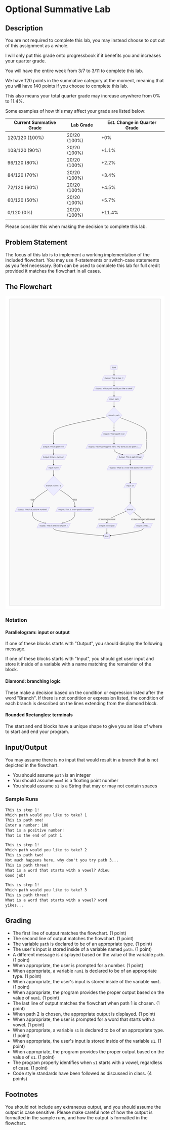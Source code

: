 # Optional Summative Lab

## Description

You are not required to complete this lab, you may instead choose to opt out of this assignment as a whole.

I will only put this grade onto progressbook if it benefits you and increases your quarter grade.

You will have the entire week from 3/7 to 3/11 to complete this lab.

We have 120 points in the summative category at the moment, meaning that you will have 140 points if you choose to complete this lab.

This also means your total quarter grade may increase anywhere from 0% to 11.4%.

Some examples of how this may affect your grade are listed below:

| Current Summative Grade | Lab Grade | Est. Change in Quarter Grade |
| - | - | - |
| 120/120 (100%) | 20/20 (100%) | +0% |
| 108/120 (90%) | 20/20 (100%) | +1.1% |
| 96/120 (80%) | 20/20 (100%) | +2.2% |
| 84/120 (70%) | 20/20 (100%) | +3.4% |
| 72/120 (60%) | 20/20 (100%) | +4.5% |
| 60/120 (50%) | 20/20 (100%) | +5.7% |
| 0/120 (0%) | 20/20 (100%) | +11.4% |

Please consider this when making the decision to complete this lab.

## Problem Statement

The focus of this lab is to implement a working implementation of the included flowchart. You may use if-statements or switch-case statements as you feel necessary. Both can be used to complete this lab for full credit provided it matches the flowchart in all cases.

## The Flowchart

![](./flow.png)

### Notation

#### Parallelogram: input or output

If one of these blocks starts with "Output", you should display the following message.

If one of these blocks starts with "Input", you should get user input and store it inside of a variable with a name matching the remainder of the block.

#### Diamond: branching logic

These make a decision based on the condition or expression listed after the word "Branch". If there is not condition or expression listed, the condition of each branch is described on the lines extending from the diamond block.

#### Rounded Rectangles: terminals

The start and end blocks have a unique shape to give you an idea of where to start and end your program.

## Input/Output

You may assume there is no input that would result in a branch that is not depicted in the flowchart.

- You should assume `path` is an integer
- You should assume `num1` is a floating point number
- You should assume `s1` is a String that may or may not contain spaces

### Sample Runs

```
This is step 1!
Which path would you like to take? 1
This is path one!
Enter a number: 100
That is a positive number!
That is the end of path 1
```

```
This is step 1!
Which path would you like to take? 2
This is path two!
Not much happens here, why don't you try path 3...
This is path three!
What is a word that starts with a vowel? Adieu
Good job!
```

```
This is step 1!
Which path would you like to take? 3
This is path three!
What is a word that starts with a vowel? word
yikes...
```

## Grading

- The first line of output matches the flowchart. (1 point)
- The second line of output matches the flowchart. (1 point)
- The variable `path` is declared to be of an appropriate type. (1 point)
- The user's input is stored inside of a variable named `path`. (1 point)
- A different message is displayed based on the value of the variable `path`. (1 point)
- When appropriate, the user is prompted for a number. (1 point)
- When appropriate, a variable `num1` is declared to be of an appropriate type. (1 point)
- When appropriate, the user's input is stored inside of the variable `num1`. (1 point)
- When appropriate, the program provides the proper output based on the value of `num1`. (1 point)
- The last line of output matches the flowchart when path 1 is chosen. (1 point)
- When path 2 is chosen, the appropriate output is displayed. (1 point)
- When appropriate, the user is prompted for a word that starts with a vowel. (1 point)
- When appropriate, a variable `s1` is declared to be of an appropriate type. (1 point)
- When appropriate, the user's input is stored inside of the variable `s1`. (1 point)
- When appropriate, the program provides the proper output based on the value of `s1`. (1 point)
- The program properly identifies when `s1` starts with a vowel, regardless of case. (1 point)
- Code style standards have been followed as discussed in class. (4 points)

## Footnotes

You should not include any extraneous output, and you should assume the output is case sensitive. Please make careful note of how the output is formatted in the sample runs, and how the output is formatted in the flowchart.
